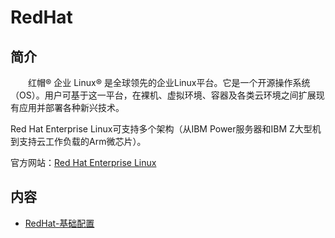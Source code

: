 # RedHat

## 简介
&#8195;&#8195;红帽® 企业 Linux® 是全球领先的企业Linux平台。它是一个开源操作系统（OS）。用户可基于这一平台，在裸机、虚拟环境、容器及各类云环境之间扩展现有应用并部署各种新兴技术。

Red Hat Enterprise Linux可支持多个架构（从IBM Power服务器和IBM Z大型机到支持云工作负载的Arm微芯片）。

官方网站：[Red Hat Enterprise Linux](https://www.redhat.com/zh/technologies/linux-platforms/enterprise-linux)

## 内容
- [RedHat-基础配置](https://bond-huang.github.io/huang/05-IBM_Operating_System/04-RedHat/01-RedHat-%E5%9F%BA%E7%A1%80%E9%85%8D%E7%BD%AE.html)
